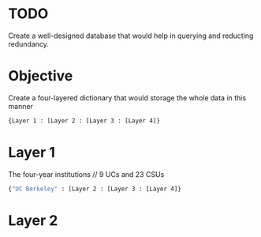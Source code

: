 # TODO
Create a well-designed database that would help in querying and reducting redundancy.
# Objective
Create a four-layered dictionary that would storage the whole data in this manner
```bash
{Layer 1 : [Layer 2 : [Layer 3 : [Layer 4]}
```
# Layer 1 
The four-year institutions // 9 UCs and 23 CSUs
```bash
{"UC Berkeley" : [Layer 2 : [Layer 3 : [Layer 4]}
```
# Layer 2
